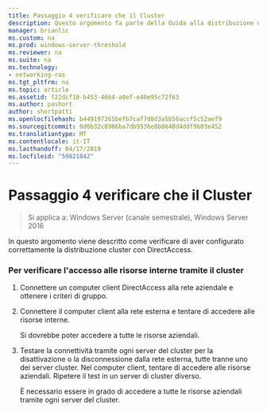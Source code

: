 ```yaml
---
title: Passaggio 4 verificare che il Cluster
description: Questo argomento fa parte della Guida alla distribuzione di accesso remoto in un Cluster in Windows Server 2016.
manager: brianlic
ms.custom: na
ms.prod: windows-server-threshold
ms.reviewer: na
ms.suite: na
ms.technology:
- networking-ras
ms.tgt_pltfrm: na
ms.topic: article
ms.assetid: f22dcf10-b453-4664-a9ef-e40e95c72f63
ms.author: pashort
author: shortpatti
ms.openlocfilehash: b449197265befb7caf7d8d3a5b56accf5c52aef9
ms.sourcegitcommit: 0d0b32c8986ba7db9536e0b8648d4ddf9b03e452
ms.translationtype: MT
ms.contentlocale: it-IT
ms.lasthandoff: 04/17/2019
ms.locfileid: "59821842"
---
```

# <a name="step-4-verify-the-cluster"></a>Passaggio 4 verificare che il Cluster

>Si applica a: Windows Server (canale semestrale), Windows Server 2016

In questo argomento viene descritto come verificare di aver configurato correttamente la distribuzione cluster con DirectAccess.  
  
### <a name="to-verify-access-to-internal-resources-through-the-cluster"></a>Per verificare l'accesso alle risorse interne tramite il cluster  
  
1.  Connettere un computer client DirectAccess alla rete aziendale e ottenere i criteri di gruppo.  
  
2.  Connettere il computer client alla rete esterna e tentare di accedere alle risorse interne.  
  
    Si dovrebbe poter accedere a tutte le risorse aziendali.  
  
3.  Testare la connettività tramite ogni server del cluster per la disattivazione o la disconnessione dalla rete esterna, tutte tranne uno dei server cluster. Nel computer client, tentare di accedere alle risorse aziendali. Ripetere il test in un server di cluster diverso.  
  
    È necessario essere in grado di accedere a tutte le risorse aziendali tramite ogni server del cluster.  
  


